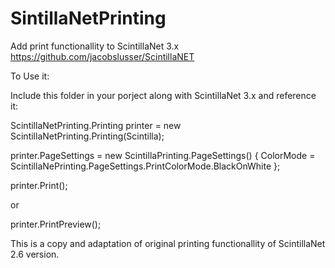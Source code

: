 # SintillaNetPrinting
Add print functionallity to ScintillaNet 3.x https://github.com/jacobslusser/ScintillaNET

To Use it:

Include this folder in your porject along with ScintillaNet 3.x and reference it:


ScintillaNetPrinting.Printing printer = new ScintillaNetPrinting.Printing(Scintilla);

printer.PageSettings = new ScintillaPrinting.PageSettings() 
{ 
    ColorMode = ScintillaNePrinting.PageSettings.PrintColorMode.BlackOnWhite 
};

printer.Print();

or

printer.PrintPreview();

This is a copy and adaptation of original printing functionallity of ScintillaNet 2.6 version.
